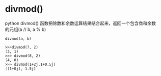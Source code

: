 # divmod()    
python divmod() 函数把除数和余数运算结果结合起来，返回一个包含商和余数的元组(a // b, a % b)       
  
    divmod(a, b)
    
    >>>divmod(7, 2)
    (3, 1)
    >>> divmod(8, 2)
    (4, 0)
    >>> divmod(1+2j,1+0.5j)
    ((1+0j), 1.5j)



